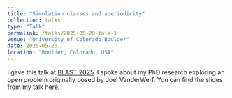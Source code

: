 ```yaml
---
title: "Simulation classes and aperiodicity"
collection: talks
type: "Talk"
permalink: /talks/2025-05-20-talk-1
venue: "University of Colorado Boulder"
date: 2025-05-20
location: "Boulder, Colorado, USA"
---
```


I gave this talk at [BLAST 2025](https://math.colorado.edu/blast/2025/index.html). I spoke about my PhD research exploring an open problem originally posed by Joel VanderWerf. You can find the slides from my talk [here](./nicholson_slides.pdf). 
